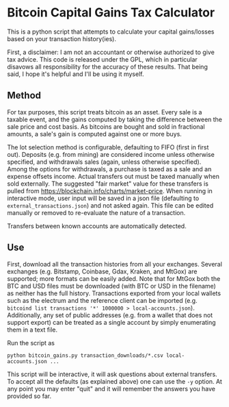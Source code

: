 Bitcoin Capital Gains Tax Calculator
====================================

This is a python script that attempts to calculate your capital gains/losses
based on your transaction history(ies).

First, a disclaimer: I am not an accountant or otherwise authorized to give tax advice.
This code is released under the GPL, which in particular disavows all responsibility for the accuracy of these results.
That being said, I hope it's helpful and I'll be using it myself.

Method
------

For tax purposes, this script treats bitcoin as an asset.
Every sale is a taxable event, and the gains computed by taking the difference between the sale price and cost basis.
As bitcoins are bought and sold in fractional amounts, a sale's gain is computed against one or more buys.

The lot selection method is configurable, defaulting to FIFO (first in first out).
Deposits (e.g. from mining) are considered income unless otherwise specified,
and withdrawals sales (again, unless otherwise specified).
Among the options for withdrawals, a purchase is taxed as a sale and an expense
offsets income.  Actual transfers out must be taxed manually when sold externally.
The suggested "fair market" value for these transfers is pulled from
https://blockchain.info/charts/market-price.
When running in interactive mode, user input will be saved in a json file
(defaulting to `external_transactions.json`) and not asked again.
This file can be edited manually or removed to
re-evaluate the nature of a transaction.

Transfers between known accounts are automatically detected.

Use
---

First, download all the transaction histories from all your exchanges.
Several exchanges (e.g. Bitstamp, Coinbase, Gdax, Kraken, and MtGox) are supported; more formats can be easily added.
Note that for MtGox both the BTC and USD files must be downloaded (with BTC or USD in the filename) as neither has the full history.
Transactions exported from your local wallets such as the electrum and the reference client can be imported (e.g. `bitcoind list transactions '*' 1000000 > local-accounts.json`).
Additionally, any set of public addresses (e.g. from a wallet that does not support export)
can be treated as a single account by simply enumerating them in a text file.

Run the script as

    python bitcoin_gains.py transaction_downloads/*.csv local-accounts.json ...

This script will be interactive, it will ask questions about external transfers.
To accept all the defaults (as explained above) one can use the `-y` option.
At any point you may enter "quit" and it will remember the answers you have
provided so far.
